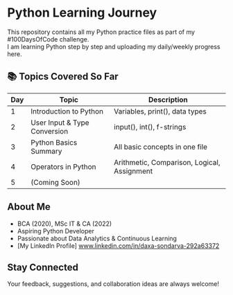 # Python Learning Journey 

This repository contains all my Python practice files as part of my #100DaysOfCode challenge.  
I am learning Python step by step and uploading my daily/weekly progress here.

## 📚 Topics Covered So Far

| Day | Topic                        | Description                       |
|-----|------------------------------|-----------------------------------|
| 1   | Introduction to Python       | Variables, print(), data types    |
| 2   | User Input & Type Conversion | input(), int(), f-strings         |
| 3   | Python Basics Summary         | All basic concepts in one file   |
| 4   | Operators in Python           | Arithmetic, Comparison, Logical, Assignment |
| 5   | (Coming Soon)                  |                                              |





## About Me
- BCA (2020), MSc IT & CA (2022)
- Aspiring Python Developer
- Passionate about Data Analytics & Continuous Learning
- [My LinkedIn Profile] www.linkedin.com/in/daxa-sondarva-292a63372

## Stay Connected
Your feedback, suggestions, and collaboration ideas are always welcome!
